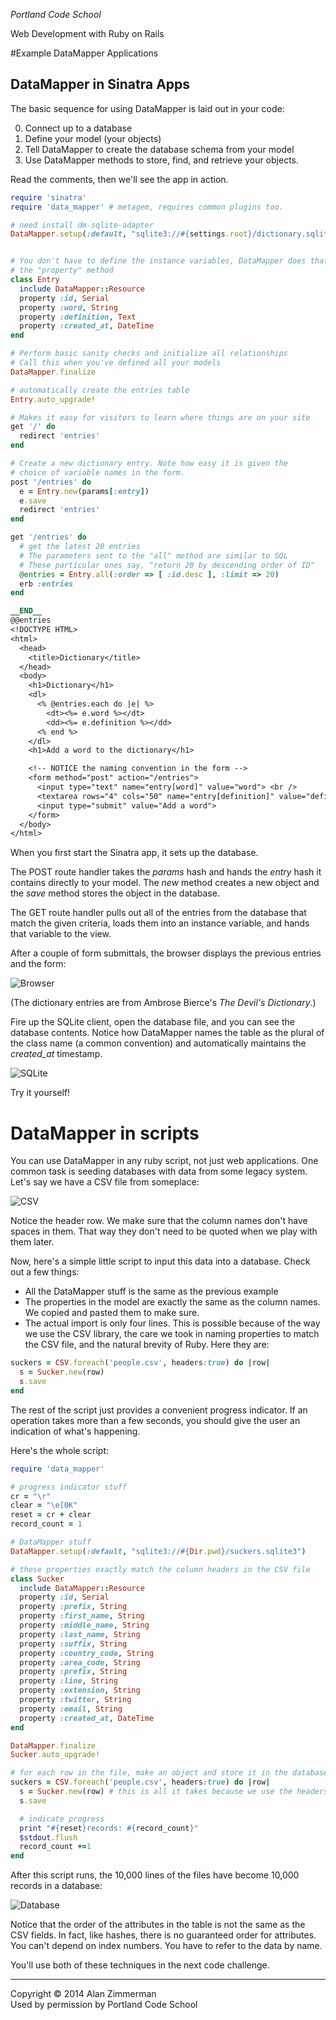 *Portland Code School*

Web Development with Ruby on Rails

#Example DataMapper Applications

## DataMapper in Sinatra Apps

The basic sequence for using DataMapper is laid out in your code:

0. Connect up to a database
1. Define your model (your objects)
2. Tell DataMapper to create the database schema from your model
2. Use DataMapper methods to store, find, and retrieve your objects.

Read the comments, then we'll see the app in action.

````ruby
require 'sinatra'
require 'data_mapper' # metagem, requires common plugins too.

# need install dm-sqlite-adapter
DataMapper.setup(:default, "sqlite3://#{settings.root}/dictionary.sqlite3")


# You don't have to define the instance variables, DataMapper does that using
# the "property" method
class Entry
  include DataMapper::Resource
  property :id, Serial
  property :word, String
  property :definition, Text
  property :created_at, DateTime
end

# Perform basic sanity checks and initialize all relationships
# Call this when you've defined all your models
DataMapper.finalize

# automatically create the entries table
Entry.auto_upgrade!

# Makes it easy for visitors to learn where things are on your site
get '/' do
  redirect 'entries'
end

# Create a new dictionary entry. Note how easy it is given the 
# choice of variable names in the form.
post '/entries' do
  e = Entry.new(params[:entry])
  e.save
  redirect 'entries'
end

get '/entries' do
  # get the latest 20 entries
  # The parameters sent to the "all" method are similar to SQL 
  # These particular ones say, "return 20 by descending order of ID"
  @entries = Entry.all(:order => [ :id.desc ], :limit => 20)
  erb :entries
end

__END__
@@entries
<!DOCTYPE HTML>
<html>
  <head> 
    <title>Dictionary</title>
  </head>
  <body>
    <h1>Dictionary</h1>
    <dl>
      <% @entries.each do |e| %>
        <dt><%= e.word %></dt>
        <dd><%= e.definition %></dd>    
      <% end %>
    </dl>
    <h1>Add a word to the dictionary</h1>

    <!-- NOTICE the naming convention in the form -->
    <form method="post" action="/entries">
      <input type="text" name="entry[word]" value="word"> <br />
      <textarea rows="4" cols="50" name="entry[definition]" value="definition">definition</textarea>
      <input type="submit" value="Add a word">
    </form>
  </body>
</html>
````

When you first start the Sinatra app, it sets up the database. 

The POST route handler takes the _params_ hash and hands the _entry_ hash it contains directly to your model. The _new_ method creates a new object and the _save_ method stores the object in the database.

The GET route handler pulls out all of the entries from the database that match the given criteria, loads them into an instance variable, and hands that variable to the view.

After a couple of form submittals, the browser displays the previous entries and the form:

![Browser](images/browser.png)

(The dictionary entries are from Ambrose Bierce's _The Devil's Dictionary_.)

Fire up the SQLite client, open the database file, and you can see the database contents. Notice how DataMapper names the table as the plural of the class name (a common convention) and automatically maintains the _created_at_ timestamp.

![SQLite](images/sqlite_client.png)

Try it yourself!

# DataMapper in scripts

You can use DataMapper in any ruby script, not just web applications. One common task is seeding databases with data from some legacy system. Let's say we have a CSV file from someplace:

![CSV](images/csv_file.png)

Notice the header row. We make sure that the column names don't have spaces in them. That way they don't need to be quoted when we play with them later.

Now, here's a simple little script to input this data into a database. Check out a few things:

* All the DataMapper stuff is the same as the previous example
* The properties in the model are exactly the same as the column names. We copied and pasted them to make sure.
* The actual import is only four lines. This is possible because of the way we use the CSV library, the care we took in naming properties to match the CSV file, and the natural brevity of Ruby. Here they are:

````ruby
suckers = CSV.foreach('people.csv', headers:true) do |row|
  s = Sucker.new(row)
  s.save
end
````

The rest of the script just provides a convenient progress indicator. If an operation takes more than a few seconds, you should give the user an indication of what's happening.

Here's the whole script:

````ruby
require 'data_mapper' 

# progress indicator stuff
cr = "\r"           
clear = "\e[0K"     
reset = cr + clear
record_count = 1

# DataMapper stuff
DataMapper.setup(:default, "sqlite3://#{Dir.pwd}/suckers.sqlite3")

# these properties exactly match the column headers in the CSV file
class Sucker
  include DataMapper::Resource
  property :id, Serial
  property :prefix, String
  property :first_name, String
  property :middle_name, String
  property :last_name, String
  property :suffix, String
  property :country_code, String
  property :area_code, String
  property :prefix, String
  property :line, String
  property :extension, String
  property :twitter, String
  property :email, String
  property :created_at, DateTime
end

DataMapper.finalize
Sucker.auto_upgrade!

# for each row in the file, make an object and store it in the database.
suckers = CSV.foreach('people.csv', headers:true) do |row|
  s = Sucker.new(row) # this is all it takes because we use the headers.
  s.save

  # indicate progress
  print "#{reset}records: #{record_count}"
  $stdout.flush
  record_count +=1
end
````

After this script runs, the 10,000 lines of the files have become 10,000 records in a database:

![Database](images/seeded_database.png)

Notice that the order of the attributes in the table is not the same as the CSV fields. In fact, like hashes, there is no guaranteed order for attributes. You can't depend on index numbers. You have to refer to the data by name.

You'll use both of these techniques in the next code challenge.


<hr />
Copyright © 2014 Alan Zimmerman <br />
Used by permission by Portland Code School